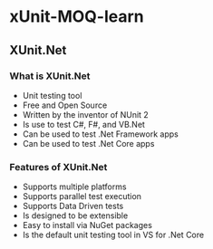 # xUnit-MOQ-learn

## XUnit.Net
### What is XUnit.Net
- Unit testing tool
- Free and Open Source
- Written by the inventor of NUnit 2
- Is use to test C#, F#, and VB.Net
- Can be used to test .Net Framework apps
- Can be used to test .Net Core apps
### Features of XUnit.Net
- Supports multiple platforms
- Supports parallel test execution
- Supports Data Driven tests
- Is designed to be extensible
- Easy to install via NuGet packages
- Is the default unit testing tool in VS for .Net Core